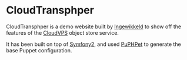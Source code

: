 CloudTransphper
===============

CloudTransphper is a demo website built by [Ingewikkeld](http://php.ingewikkeld.net/) to show off the features of the [CloudVPS](http://www.cloudvps.com/) object store service.

It has been built on top of [Symfony2](http://www.symfony.com/), and used [PuPHPet](http://www.puphpet.com/) to generate the base Puppet configuration.

